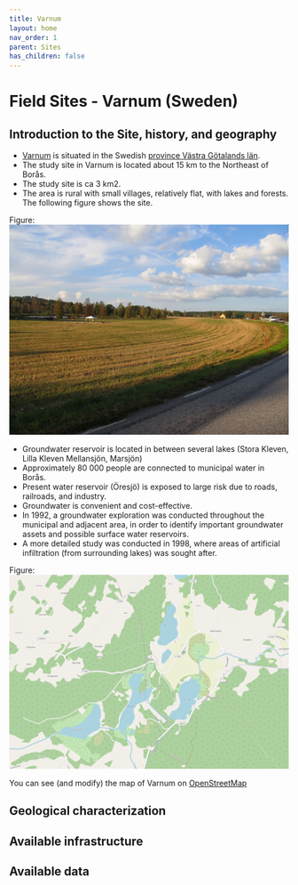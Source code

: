 ```yaml
---
title: Varnum
layout: home
nav_order: 1
parent: Sites
has_children: false
---
```


<script
  src="https://cdn.mathjax.org/mathjax/latest/MathJax.js?config=TeX-AMS-MML_HTMLorMML"
  type="text/javascript">
</script>

# Field Sites - **Varnum (Sweden)**

## Introduction to the Site, history, and geography
* [Varnum](https://sv.wikipedia.org/wiki/Varnums_distrikt) is situated in the Swedish [province Västra Götalands län](https://sv.wikipedia.org/wiki/V%C3%A4stra_G%C3%B6talands_l%C3%A4n).
* The study site in Varnum is located about 15 km to the Northeast of Borås.
* The study site is ca 3 km2.
* The area is rural with small villages, relatively flat, with lakes and forests. The following figure shows the site.

Figure: ![Field site in Varnum/Sweden](../assets/images/10S/Varnum01.png)

* Groundwater reservoir is located in between several lakes (Stora Kleven, Lilla Kleven Mellansjön, Marsjön)
* Approximately 80 000 people are connected to municipal water in Borås.
* Present water reservoir (Öresjö) is exposed to large risk due to roads, railroads, and industry.
* Groundwater is convenient and cost-effective.
* In 1992, a groundwater exploration was conducted throughout the municipal and adjacent area, in order to identify important groundwater assets and possible surface water reservoirs.
* A more detailed study was conducted in 1998, where areas of artificial infiltration (from surrounding lakes) was sought after.

Figure: ![Location of the field site in Varnum](../assets/images/10S/VarnumMap.png)

You can see (and modify) the map of Varnum on [OpenStreetMap](https://www.openstreetmap.org/relation/7722209#map=14/57.82414/13.14651)

## Geological characterization

## Available infrastructure

## Available data